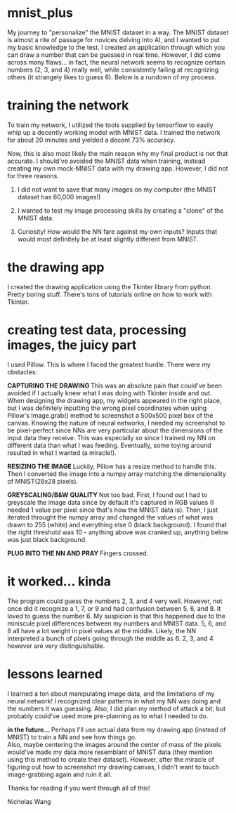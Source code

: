 # mnist_plus
My journey to "personalize" the MNIST dataset in a way.  The MNIST dataset is almost a rite of passage for novices delving into AI, and I wanted to put my basic knowledge to the test.  I created an application through which you can draw a number that can be guessed in real time.  However, I did come across many flaws... in fact, the neural network seems to recognize certain numbers (2, 3, and 4) really well, while consistently failing at recognizing others (it strangely likes to guess 6).  Below is a rundown of my process.

# training the network
To train my network, I utilized the tools supplied by tensorflow to easily whip up a decently working model with MNIST data.  I trained the network for about 20 minutes and yielded a decent 73% accuracy.  

Now, this is also most likely the main reason why my final product is not that accurate.  I should've avoided the MNIST data when training, instead creating my own mock-MNIST data with my drawing app.  However, I did not for three reasons.

1. I did not want to save that many images on my computer (the MNIST dataset has 60,000 images!)

2. I wanted to test my image processing skills by creating a "clone" of the MNIST data.

3. Curiosity!  How would the NN fare against my own inputs?  Inputs that would most definitely be at least slightly different from MNIST.

# the drawing app
I created the drawing application using the Tkinter library from python.  Pretty boring stuff.  There's tons of tutorials online on how to work with Tkinter.

# creating test data, processing images, the juicy part
I used Pillow.  This is where I faced the greatest hurdle.  There were my obstacles:

<b> CAPTURING THE DRAWING </b>
This was an absolute pain that could've been avoided if I actually knew what I was doing with Tkinter inside and out.  When designing the drawing app, my widgets appeared in the right place, but I was definitely inputting the wrong pixel coordinates when using Pillow's Image.grab() method to screenshot a 500x500 pixel box of the canvas.  Knowing the nature of neural networks, I needed my screenshot to be pixel-perfect since NNs are very particular about the dimensions of the input data they receive.  This was especially so since I trained my NN on different data than what I was feeding.  Eventually, some toying around resulted in what I wanted (a miracle!).

<b> RESIZING THE IMAGE </b>
Luckily, Pillow has a resize method to handle this.  Then I converted the image into a numpy array matching the dimensionality of MNIST(28x28 pixels).

<b> GREYSCALING/B&W QUALITY </b>
Not too bad.  First, I found out I had to greyscale the image data since by default it's captured in RGB values (I needed 1 value per pixel since that's how the MNIST data is).  Then, I just iterated throught the numpy array and changed the values of what was drawn to 255 (white) and everything else 0 (black background).  I found that the right threshold was 10 - anything above was cranked up, anything below was just black background.

<b> PLUG INTO THE NN AND PRAY </b>
Fingers crossed.



# it worked... kinda
The program could guess the numbers 2, 3, and 4 very well.  However, not once did it recognize a 1, 7, or 9 and had confusion between 5, 6, and 8.  It loved to guess the number 6.  My suspicion is that this happened due to the miniscule pixel differences between my numbers and MNIST data.  5, 6, and 8 all have a lot weight in pixel values at the middle.  Likely, the NN interpreted a bunch of pixels going through the middle as 6.  2, 3, and 4 however are very distinguishable.  

# lessons learned
I learned a ton about manipulating image data, and the limitations of my neural network!  I recognized clear patterns in what my NN was doing and the numbers it was guessing.  Also, I did plan my method of attack a bit, but probably could've used more pre-planning as to what I needed to do.

<b> in the future... </b>
Perhaps I'll use actual data from my drawing app (instead of MNIST) to train a NN and see how things go.  
Also, maybe centering the images around the center of mass of the pixels would've made my data more resemblant of MNIST data (they mention using this method to create their dataset).  However, after the miracle of figuring out how to screenshot my drawing canvas, I didn't want to touch image-grabbing again and ruin it all.

Thanks for reading if you went through all of this! 

Nicholas Wang
